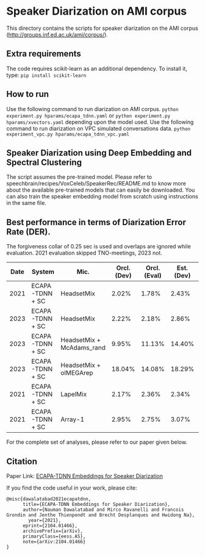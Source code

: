 # Speaker Diarization on AMI corpus
This directory contains the scripts for speaker diarization on the AMI corpus (http://groups.inf.ed.ac.uk/ami/corpus/).

## Extra requirements
The code requires scikit-learn as an additional dependency.
To install it, type: `pip install scikit-learn`

## How to run
Use the following command to run diarization on AMI corpus.
`python experiment.py hparams/ecapa_tdnn.yaml` or `python experiment.py hparams/xvectors.yaml` depending upon the model used.
Use the following command to run diarization on VPC simulated conversations data.
`python experiment_vpc.py hparams/ecapa_tdnn_vpc.yaml` 


## Speaker Diarization using Deep Embedding and Spectral Clustering
The script assumes the pre-trained model. Please refer to speechbrain/recipes/VoxCeleb/SpeakerRec/README.md to know more about the available pre-trained models that can easily be downloaded. You can also train the speaker embedding model from scratch using instructions in the same file.


## Best performance in terms of Diarization Error Rate (DER).
The forgiveness collar of 0.25 sec is used and overlaps are ignored while evaluation.
2021 evaluation skipped TNO-meetings, 2023 not.

| Date | System | Mic. | Orcl. (Dev) | Orcl. (Eval) | Est. (Dev) | Est. (Eval)
| ---- |----------- | ------------ | ------ |------| ------| ------ |
| 2021 | ECAPA-TDNN + SC | HeadsetMix | 2.02% | 1.78% | 2.43% | 4.03% |
| 2023 | ECAPA-TDNN + SC | HeadsetMix | 2.22% | 2.18% | 2.86% | 1.82% |
| 2023 | ECAPA-TDNN + SC | HeadsetMix + McAdams_rand | 9.95% | 11.13% | 14.40% | 10.09% |
| 2023 | ECAPA-TDNN + SC | HeadsetMix + olMEGArep | 18.04% | 14.08% | 18.29% | 16.20% |
| 2021 | ECAPA-TDNN + SC | LapelMix | 2.17% | 2.36% | 2.34% | 2.57% |
| 2021 | ECAPA-TDNN + SC | Array-1 | 2.95% | 2.75% | 3.07% | 3.30% |

For the complete set of analyses, please refer to our paper given below.

## Citation

Paper Link: [ECAPA-TDNN Embeddings for Speaker Diarization](https://arxiv.org/pdf/2104.01466.pdf)

If you find the code useful in your work, please cite:

    @misc{dawalatabad2021ecapatdnn,
          title={ECAPA-TDNN Embeddings for Speaker Diarization},
          author={Nauman Dawalatabad and Mirco Ravanelli and Francois Grondin and Jenthe Thienpondt and Brecht Desplanques and Hwidong Na},
            year={2021},
          eprint={2104.01466},
          archivePrefix={arXiv},
          primaryClass={eess.AS},
          note={arXiv:2104.01466}
    }
